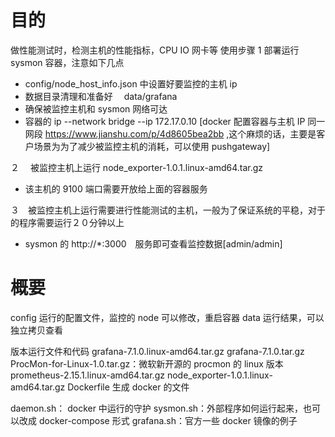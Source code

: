# 目的

做性能测试时，检测主机的性能指标，CPU IO 网卡等
使用步骤
1 部署运行 sysmon 容器，注意如下几点

- config/node_host_info.json 中设置好要监控的主机 ip
- 数据目录清理和准备好　 data/grafana
- 确保被监控主机和 sysmon 网络可达
- 容器的 ip --network bridge --ip 172.17.0.10
  [docker 配置容器与主机 IP 同一网段 https://www.jianshu.com/p/4d8605bea2bb ,这个麻烦的话，主要是客户场景为为了减少被监控主机的消耗，可以使用 pushgateway]

２ 　被监控主机上运行 node_exporter-1.0.1.linux-amd64.tar.gz

- 该主机的 9100 端口需要开放给上面的容器服务

３　被监控主机上运行需要进行性能测试的主机，一般为了保证系统的平稳，对于的程序需要运行２０分钟以上

- sysmon 的 http://*:3000　服务即可查看监控数据[admin/admin]

# 概要

config 运行的配置文件，监控的 node 可以修改，重启容器
data 运行结果，可以独立拷贝查看

版本运行文件和代码
grafana-7.1.0.linux-amd64.tar.gz grafana-7.1.0.tar.gz  
ProcMon-for-Linux-1.0.tar.gz：微软新开源的 procmon 的 linux 版本
prometheus-2.15.1.linux-amd64.tar.gz
node_exporter-1.0.1.linux-amd64.tar.gz
Dockerfile 生成 docker 的文件

daemon.sh： docker 中运行的守护
sysmon.sh：外部程序如何运行起来，也可以改成 docker-compose 形式
grafana.sh：官方一些 docker 镜像的例子
